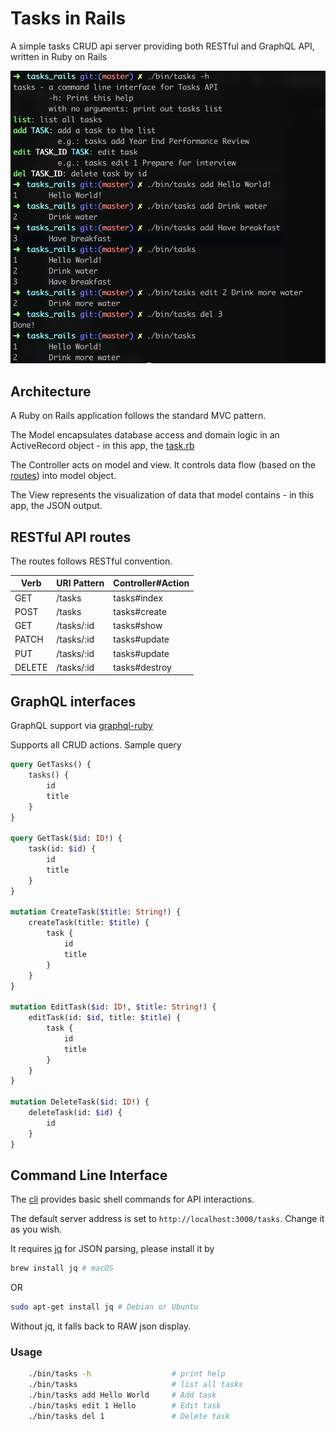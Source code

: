 # Tasks in Rails

A simple tasks CRUD api server providing both RESTful and GraphQL API, written in Ruby on Rails

![cli screenshot](cli_screenshot.png)

## Architecture

A Ruby on Rails application follows the standard MVC pattern.

The Model encapsulates database access and domain logic in an ActiveRecord object - in this app, the [task.rb](app/models/task.rb)

The Controller acts on model and view. It controls data flow (based on the [routes](config/routes.rb)) into model object.

The View represents the visualization of data that model contains - in this app, the JSON output.

## RESTful API routes

The routes follows RESTful convention.

| Verb   | URI Pattern | Controller#Action |
|--------|-------------|-------------------|
| GET    | /tasks      | tasks#index       |
| POST   | /tasks      | tasks#create      |
| GET    | /tasks/:id  | tasks#show        |
| PATCH  | /tasks/:id  | tasks#update      |
| PUT    | /tasks/:id  | tasks#update      |
| DELETE | /tasks/:id  | tasks#destroy     |

## GraphQL interfaces

GraphQL support via [graphql-ruby](https://github.com/rmosolgo/graphql-ruby)

Supports all CRUD actions. Sample query

```graphql
query GetTasks() {
    tasks() {
        id
        title
    }
}

query GetTask($id: ID!) {
    task(id: $id) {
        id
        title
    }
}

mutation CreateTask($title: String!) {
    createTask(title: $title) {
        task {
            id
            title
        }
    }
}

mutation EditTask($id: ID!, $title: String!) {
    editTask(id: $id, title: $title) {
        task {
            id
            title
        }
    }
}

mutation DeleteTask($id: ID!) {
    deleteTask(id: $id) {
        id
    }
}
```

## Command Line Interface

The [cli](bin/tasks) provides basic shell commands for API interactions.

The default server address is set to `http://localhost:3000/tasks`. Change it as you wish.

It requires [jq](https://stedolan.github.io/jq/) for JSON parsing, please install it by

```sh
brew install jq # macOS
```

OR

```sh
sudo apt-get install jq # Debian or Ubuntu
```

Without jq, it falls back to RAW json display.

### Usage

```sh
    ./bin/tasks -h                  # print help
    ./bin/tasks                     # list all tasks
    ./bin/tasks add Hello World     # Add task
    ./bin/tasks edit 1 Hello        # Edit task
    ./bin/tasks del 1               # Delete task
```
